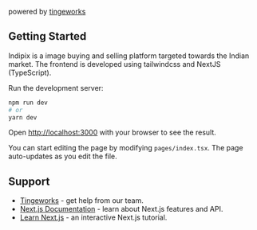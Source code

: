 powered by [tingeworks](https://tingeworks.com) 

## Getting Started

Indipix is a image buying and selling platform targeted towards the Indian market. The frontend is developed using tailwindcss and NextJS (TypeScript).

Run the development server:

```bash
npm run dev
# or
yarn dev
```

Open [http://localhost:3000](http://localhost:3000) with your browser to see the result.

You can start editing the page by modifying `pages/index.tsx`. The page auto-updates as you edit the file.

## Support

- [Tingeworks](https://tingeworks.com) - get help from our team.
- [Next.js Documentation](https://nextjs.org/docs) - learn about Next.js features and API.
- [Learn Next.js](https://nextjs.org/learn) - an interactive Next.js tutorial.
